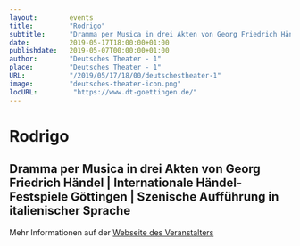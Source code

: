```yaml
---
layout:        events
title:         "Rodrigo"
subtitle:      "Dramma per Musica in drei Akten von Georg Friedrich Händel | Internationale Händel-Festspiele Göttingen | Szenische Aufführung in italienischer Sprache"
date:          2019-05-17T18:00:00+01:00
publishdate:   2019-05-07T00:00:00+01:00
author:        "Deutsches Theater - 1"
place:         "Deutsches Theater - 1"
URL:           "/2019/05/17/18/00/deutschestheater-1"
image:         "deutsches-theater-icon.png"
locURL:         "https://www.dt-goettingen.de/"
---
```


Rodrigo
===========

Dramma per Musica in drei Akten von Georg Friedrich Händel | Internationale Händel-Festspiele Göttingen | Szenische Aufführung in italienischer Sprache
-----------



Mehr Informationen auf der [Webseite des Veranstalters](https://www.dt-goettingen.de/stueck/festspieloper-haendel/)
